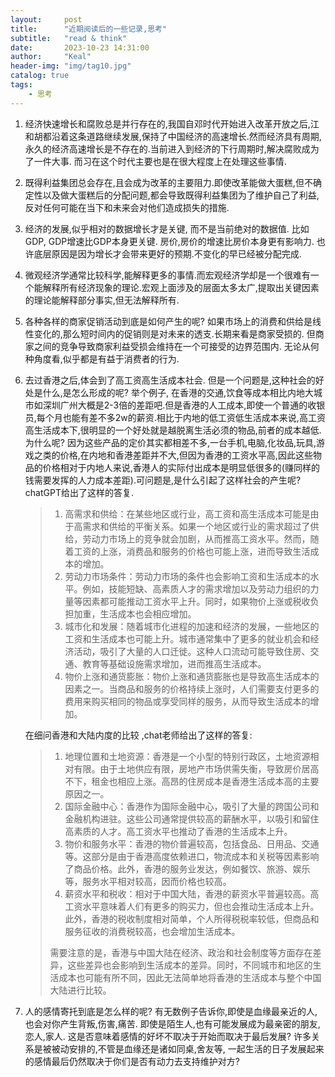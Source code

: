 ```yaml
---
layout:     post
title:      "近期阅读后的一些记录,思考"
subtitle:   "read & think"
date:       2023-10-23 14:31:00
author:     "Keal"
header-img: "img/tag10.jpg"
catalog: true
tags:
    - 思考
---
```


1. 经济快速增长和腐败总是并行存在的,我国自邓时代开始进入改革开放之后,江和胡都沿着这条道路继续发展,保持了中国经济的高速增长.然而经济具有周期,永久的经济高速增长是不存在的.当前进入到经济的下行周期时,解决腐败成为了一件大事. 而习在这个时代主要也是在很大程度上在处理这些事情.

2. 既得利益集团总会存在,且会成为改革的主要阻力.即使改革能做大蛋糕,但不确定性以及做大蛋糕后的分配问题,都会导致既得利益集团为了维护自己了利益,反对任何可能在当下和未来会对他们造成损失的措施.

3. 经济的发展,似乎相对的数据增长才是关键, 而不是当前绝对的数据值. 比如GDP, GDP增速比GDP本身更关键. 房价,房价的增速比房价本身更有影响力. 也许底层原因是因为增长才会带来更好的预期.不变化的早已经被分配完成.

4. 微观经济学通常比较科学,能解释更多的事情.而宏观经济学却是一个很难有一个能解释所有经济现象的理论.宏观上面涉及的层面太多太广,提取出关键因素的理论能解释部分事实,但无法解释所有.

5. 各种各样的商家促销活动到底是如何产生的呢? 如果市场上的消费和供给是线性变化的,那么短时间内的促销则是对未来的透支.长期来看是商家受损的. 但商家之间的竞争导致商家利益受损会维持在一个可接受的边界范围内. 无论从何种角度看,似乎都是有益于消费者的行为.

6. 去过香港之后,体会到了高工资高生活成本社会. 但是一个问题是,这种社会的好处是什么,是怎么形成的呢?  举个例子, 在香港的交通,饮食等成本相比内地大城市如深圳广州大概是2-3倍的差距吧.但是香港的人工成本,即使一个普通的收银员,每个月也能有差不多2w的薪资.相比于内地的低工资低生活成本来说,高工资高生活成本下,很明显的一个好处就是越脱离生活必须的物品,前者的成本越低. 为什么呢? 因为这些产品的定价其实都相差不多,一台手机,电脑,化妆品,玩具,游戏之类的价格,在内地和香港差距并不大,但因为香港的工资水平高,因此这些物品的价格相对于内地人来说,香港人的实际付出成本是明显低很多的(赚同样的钱需要发挥的人力成本差距).可问题是,是什么引起了这样社会的产生呢? chatGPT给出了这样的答复.

   > 1. 高需求和供给：在某些地区或行业，高工资和高生活成本可能是由于高需求和供给的平衡关系。如果一个地区或行业的需求超过了供给，劳动力市场上的竞争就会加剧，从而推高工资水平。然而，随着工资的上涨，消费品和服务的价格也可能上涨，进而导致生活成本的增加。
   > 2. 劳动力市场条件：劳动力市场的条件也会影响工资和生活成本的水平。例如，技能短缺、高素质人才的需求增加以及劳动力组织的力量等因素都可能推动工资水平上升。同时，如果物价上涨或税收负担加重，生活成本也会相应增加。
   > 3. 城市化和发展：随着城市化进程的加速和经济的发展，一些地区的工资和生活成本也可能上升。城市通常集中了更多的就业机会和经济活动，吸引了大量的人口迁徙。这种人口流动可能导致住房、交通、教育等基础设施需求增加，进而推高生活成本。
   > 4. 物价上涨和通货膨胀：物价上涨和通货膨胀也是导致高生活成本的因素之一。当商品和服务的价格持续上涨时，人们需要支付更多的费用来购买相同的物品或享受同样的服务，从而导致生活成本的增加。

   在细问香港和大陆内度的比较 ,chat老师给出了这样的答复:

   > 1. 地理位置和土地资源：香港是一个小型的特别行政区，土地资源相对有限。由于土地供应有限，房地产市场供需失衡，导致房价居高不下，租金也相应上涨。高昂的住房成本是香港生活成本高的主要原因之一。
   > 2. 国际金融中心：香港作为国际金融中心，吸引了大量的跨国公司和金融机构进驻。这些公司通常提供较高的薪酬水平，以吸引和留住高素质的人才。高工资水平也推动了香港的生活成本上升。
   > 3. 物价和服务水平：香港的物价普遍较高，包括食品、日用品、交通等。这部分是由于香港高度依赖进口，物流成本和关税等因素影响了商品价格。此外，香港的服务业发达，例如餐饮、旅游、娱乐等，服务水平相对较高，因而价格也较高。
   > 4. 薪资水平和税收：相对于中国大陆，香港的薪资水平普遍较高。高工资水平意味着人们有更多的购买力，但也会推动生活成本上升。此外，香港的税收制度相对简单，个人所得税税率较低，但商品和服务征收的消费税较高，也会增加生活成本。
   >
   > 需要注意的是，香港与中国大陆在经济、政治和社会制度等方面存在差异，这些差异也会影响到生活成本的差异。同时，不同城市和地区的生活成本也可能有所不同，因此无法简单地将香港的生活成本与整个中国大陆进行比较。

7. 人的感情寄托到底是怎么样的呢? 有无数例子告诉你,即使是血缘最亲近的人,也会对你产生背叛,伤害,痛苦. 即使是陌生人,也有可能发展成为最亲密的朋友,恋人,家人. 这是否意味着感情的好坏不取决于开始而取决于最后发展? 许多关系是被被动安排的,不管是血缘还是诸如同桌,舍友等, 一起生活的日子发展起来的感情最后仍然取决于你们是否有动力去支持维护对方?